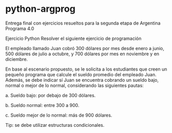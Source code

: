# python-argprog
Entrega final con ejercicios resueltos para la segunda etapa de Argentina Programa 4.0

Ejercicio Python 
Resolver el siguiente ejercicio de programación

El empleado llamado Juan cobró 300 dólares por mes desde enero a junio, 500 dólares de julio a octubre, y 700 dólares por mes en noviembre y en diciembre. 


En base al escenario propuesto, se le solicita a los estudiantes que creen un pequeño programa que calcule el sueldo promedio del empleado Juan. Además, se debe indicar sí Juan se encuentra cobrando un sueldo bajo, normal o mejor de lo normal, considerando las siguientes pautas:


a. Sueldo bajo: por debajo de 300 dólares.

b. Sueldo normal:  entre 300 a 900.

c. Sueldo mejor de lo normal: más de 900 dólares.


Tip: se debe utilizar estructuras condicionales.
